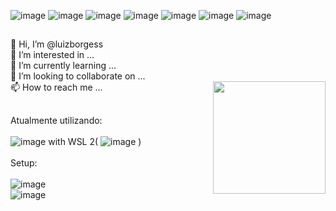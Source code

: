 ![image](https://img.shields.io/badge/C%23-239120?style=for-the-badge&logo=c-sharp&logoColor=white)
![image](https://img.shields.io/badge/Python-3776AB?style=for-the-badge&logo=python&logoColor=white)
![image](https://img.shields.io/badge/.NET-5C2D91?style=for-the-badge&logo=.net&logoColor=white)
![image](https://img.shields.io/badge/Node.js-43853D?style=for-the-badge&logo=node.js&logoColor=white)
![image](https://img.shields.io/badge/C-00599C?style=for-the-badge&logo=c&logoColor=white)
![image](https://img.shields.io/badge/Angular-DD0031?style=for-the-badge&logo=angular&logoColor=white)
![image](https://img.shields.io/badge/React-20232A?style=for-the-badge&logo=react&logoColor=61DAFB)
<link rel="stylesheet" href="https://cdn.jsdelivr.net/gh/devicons/devicon@v2.14.0/devicon.min.css">

##

<div style="display: inline_block" >
  <span align="left">
👋 Hi, I’m @luizborgess
    <br>
👀 I’m interested in ...
    <br>
🌱 I’m currently learning ...
    <br>
💞️ I’m looking to collaborate on ...
    <br>
📫 How to reach me ...
  </span>
  <span align="right">
    <img align="right" height="180em" src="https://github-readme-stats.vercel.app/api/top-langs/?username=luizborgess&layout=compact&langs_count=7&theme=tokyonight"/>
  </span>
  </div>

 ##

Atualmente utilizando:
   <br>
   <br>
![image](https://img.shields.io/badge/Windows-0078D6?style=for-the-badge&logo=windows&logoColor=white) 
with WSL 2(
![image](https://img.shields.io/badge/Arch_Linux-1793D1?style=for-the-badge&logo=arch-linux&logoColor=white) 
  )
 <br>
 <br>
 Setup:
 <br>
 <br>
![image](https://img.shields.io/badge/AMD-Ryzen_5_2600-ED1C24?style=for-the-badge&logo=amd&logoColor=white)<br>
![image](https://img.shields.io/badge/AMD-Radeon_RX_570-ED1C24?style=for-the-badge&logo=amd&logoColor=white)

